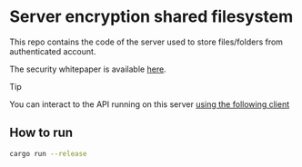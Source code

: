 # Server encryption shared filesystem

This repo contains the code of the server used to store files/folders from authenticated account.

The security whitepaper is available [here](https://maxime.chantemargue.ch/projects/sharing_encrypted_file_system).


> [!TIP]  
> You can interact to the API running on this server [using the following client](https://github.com/CSharper63/client_encryption_file_system)

## How to run
```bash
cargo run --release
```

